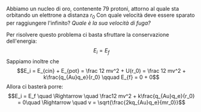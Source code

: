 Abbiamo un nucleo di oro, contenente $79$ protoni, attorno al quale sta orbitando un elettrone a distanza $r_0$
Con quale velocità deve essere sparato per raggiungere l'infinito? *Quale è la sua velocità di fuga?*

Per risolvere questo problema ci basta sfruttare la conservazione dell'energia: $$E_{i} = E_{f}$$
Sappiamo inoltre che $$E_i = E_{cin} + E_{pot} = \frac 12 mv^2 + U(r_0) = \frac 12 mv^2 + k\frac{q_{Au}q_e}{r_0} \qquad E_{f} = 0 + 0$$
Allora ci basterà porre: $$E_i = E_f \quad \Rightarrow \quad \frac12 mv^2 + k\frac{q_{Au}q_e}{r_0} = 0\quad \Rightarrow \quad v = \sqrt{\frac{2kq_{Au}q_e}{mr_0}}$$